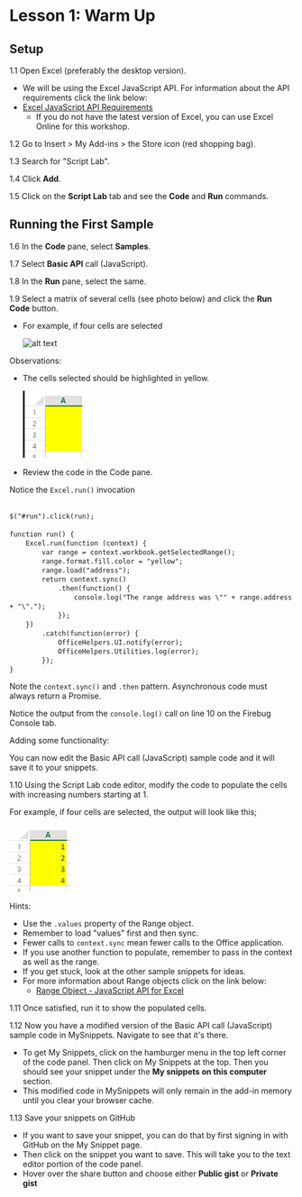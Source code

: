# Lesson 1: Warm Up


## Setup

1.1 Open Excel (preferably the desktop version).

* We will be using the Excel JavaScript API. For information about the API requirements click the link below:
* [Excel JavaScript API Requirements](https://github.com/OfficeDev/office-js-docs/blob/master/reference/requirement-sets/excel-api-requirement-sets.md)
    * If you do not have the latest version of Excel, you can use Excel Online for this workshop.

1.2 Go to Insert > My Add-ins > the Store icon (red shopping bag).

1.3 Search for "Script Lab".

1.4 Click **Add**.

1.5 Click on the **Script Lab** tab and see the  **Code** and **Run** commands.


## Running the First Sample

1.6 In the **Code** pane, select **Samples**.

1.7 Select **Basic API** call (JavaScript).

1.8 In the **Run** pane, select the same.

1.9 Select a matrix of several cells (see photo below) and click the **Run Code** button.
* For example, if four cells are selected

    ![alt text](Image1_lesson1.png)

Observations:

* The cells selected should be highlighted in yellow.

    ![alt text](Image2_lesson1.PNG)

* Review the code in the Code pane.

Notice the ```Excel.run()``` invocation
```

$("#run").click(run);

function run() {
    Excel.run(function (context) {
        var range = context.workbook.getSelectedRange();
        range.format.fill.color = "yellow";
        range.load("address");
        return context.sync()
            .then(function() {
                console.log("The range address was \"" + range.address + "\".");
            });
    })
        .catch(function(error) {
            OfficeHelpers.UI.notify(error);
            OfficeHelpers.Utilities.log(error);
        });
}
```
Note the ```context.sync()``` and ```.then``` pattern. Asynchronous code must always
return a Promise.

Notice the output from the ```console.log()``` call on line 10 on the Firebug
Console tab.

Adding some functionality:

You can now edit the Basic API call (JavaScript) sample code and it will save it to your snippets.

1.10 Using the Script Lab code editor, modify the code to populate the cells with increasing numbers starting at 1.

For example, if four cells are selected, the output will look like this;

![alt text](Image3_lesson1.png)

Hints:

* Use the ```.values``` property of the Range object.
* Remember to load "values" first and then sync.
* Fewer calls to ```context.sync``` mean fewer calls to the Office application.
* If you use another function to populate, remember to pass in the context as well as the range.
* If you get stuck, look at the other sample snippets for ideas.
* For more information about Range objects click on the link below:
    * [Range Object - JavaScript API for Excel](https://github.com/OfficeDev/office-js-docs/blob/master/reference/excel/range.md)

1.11 Once satisfied, run it to show the populated cells.

1.12 Now you have a modified version of the Basic API call (JavaScript) sample code in MySnippets. Navigate to see that it's there.
* To get My Snippets, click on the hamburger menu in the top left corner of the code panel. Then click on My Snippets at the top. Then you should see your snippet under the **My snippets on this computer** section.
* This modified code in MySnippets will only remain in the add-in memory until you clear your browser cache.

1.13 Save your snippets on GitHub
* If you want to save your snippet, you can do that by first signing in with GitHub on the My Snippet page.
* Then click on the snippet you want to save. This will take you to the text editor portion of the code panel. 
* Hover over the share button and choose either **Public gist** or **Private gist**


